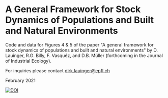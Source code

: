 # A General Framework for Stock Dynamics of Populations and Built and Natural Environments
Code and data for Figures 4 & 5 of the paper "A general framework for stock dynamics of populations and built and natural environments" by D. Lauinger, R.G. Billy, F. Vasquéz, and D.B. Müller (forthcoming in the Journal of Industrial Ecology).

For inquiries please contact dirk.lauinger@epfl.ch

February 2021

[![DOI](https://zenodo.org/badge/DOI/10.5281/zenodo.4110805.svg)](https://doi.org/10.5281/zenodo.4110805)
